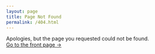 ```yaml
---
layout: page
title: Page Not Found
permalink: /404.html
---
```


Apologies, but the page you requested could not be found.<br />
<a class="error-link" href="{{ site.baseurl }}/">Go to the front page &rarr;</a>
